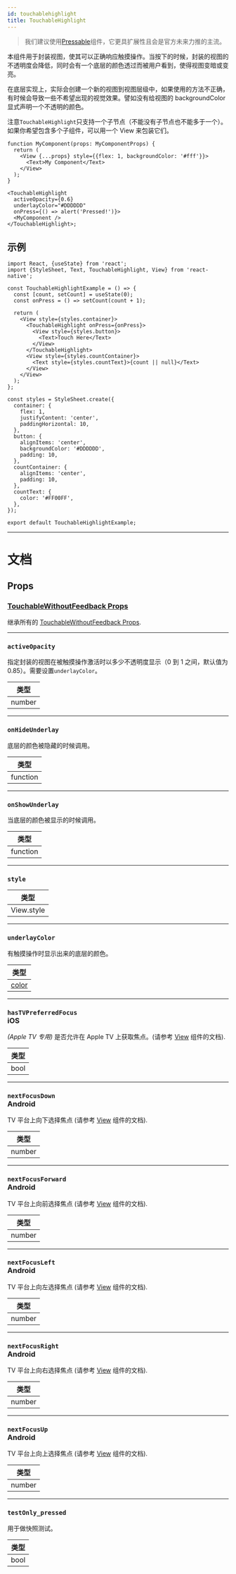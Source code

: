 ```yaml
---
id: touchablehighlight
title: TouchableHighlight
---
```


> 我们建议使用[Pressable](pressable.md)组件，它更具扩展性且会是官方未来力推的主流。

本组件用于封装视图，使其可以正确响应触摸操作。当按下的时候，封装的视图的不透明度会降低，同时会有一个底层的颜色透过而被用户看到，使得视图变暗或变亮。

在底层实现上，实际会创建一个新的视图到视图层级中，如果使用的方法不正确，有时候会导致一些不希望出现的视觉效果。譬如没有给视图的 backgroundColor 显式声明一个不透明的颜色。

注意`TouchableHighlight`只支持一个子节点（不能没有子节点也不能多于一个）。如果你希望包含多个子组件，可以用一个 View 来包装它们。

```tsx
function MyComponent(props: MyComponentProps) {
  return (
    <View {...props} style={{flex: 1, backgroundColor: '#fff'}}>
      <Text>My Component</Text>
    </View>
  );
}

<TouchableHighlight
  activeOpacity={0.6}
  underlayColor="#DDDDDD"
  onPress={() => alert('Pressed!')}>
  <MyComponent />
</TouchableHighlight>;
```

## 示例

```SnackPlayer name=TouchableHighlight%20Example
import React, {useState} from 'react';
import {StyleSheet, Text, TouchableHighlight, View} from 'react-native';

const TouchableHighlightExample = () => {
  const [count, setCount] = useState(0);
  const onPress = () => setCount(count + 1);

  return (
    <View style={styles.container}>
      <TouchableHighlight onPress={onPress}>
        <View style={styles.button}>
          <Text>Touch Here</Text>
        </View>
      </TouchableHighlight>
      <View style={styles.countContainer}>
        <Text style={styles.countText}>{count || null}</Text>
      </View>
    </View>
  );
};

const styles = StyleSheet.create({
  container: {
    flex: 1,
    justifyContent: 'center',
    paddingHorizontal: 10,
  },
  button: {
    alignItems: 'center',
    backgroundColor: '#DDDDDD',
    padding: 10,
  },
  countContainer: {
    alignItems: 'center',
    padding: 10,
  },
  countText: {
    color: '#FF00FF',
  },
});

export default TouchableHighlightExample;
```

---

# 文档

## Props

### [TouchableWithoutFeedback Props](touchablewithoutfeedback.md#props)

继承所有的 [TouchableWithoutFeedback Props](touchablewithoutfeedback.md#props).

---

### `activeOpacity`

指定封装的视图在被触摸操作激活时以多少不透明度显示（0 到 1 之间，默认值为 0.85）。需要设置`underlayColor`。

| 类型   |
| ------ |
| number |

---

### `onHideUnderlay`

底层的颜色被隐藏的时候调用。

| 类型     |
| -------- |
| function |

---

### `onShowUnderlay`

当底层的颜色被显示的时候调用。

| 类型     |
| -------- |
| function |

---

### `style`

| 类型       |
| ---------- |
| View.style |

---

### `underlayColor`

有触摸操作时显示出来的底层的颜色。

| 类型               |
| ------------------ |
| [color](colors.md) |

---

### `hasTVPreferredFocus` <div class="label ios">iOS</div>

_(Apple TV 专用)_ 是否允许在 Apple TV 上获取焦点。(请参考 [View](view.md) 组件的文档).

| 类型 |
| ---- |
| bool |

---

### `nextFocusDown` <div class="label android">Android</div>

TV 平台上向下选择焦点 (请参考 [View](view.md) 组件的文档).

| 类型   |
| ------ |
| number |

---

### `nextFocusForward` <div class="label android">Android</div>

TV 平台上向前选择焦点 (请参考 [View](view.md) 组件的文档).

| 类型   |
| ------ |
| number |

---

### `nextFocusLeft` <div class="label android">Android</div>

TV 平台上向左选择焦点 (请参考 [View](view.md) 组件的文档).

| 类型   |
| ------ |
| number |

---

### `nextFocusRight` <div class="label android">Android</div>

TV 平台上向右选择焦点 (请参考 [View](view.md) 组件的文档).

| 类型   |
| ------ |
| number |

---

### `nextFocusUp` <div class="label android">Android</div>

TV 平台上向上选择焦点 (请参考 [View](view.md) 组件的文档).

| 类型   |
| ------ |
| number |

---

### `testOnly_pressed`

用于做快照测试。

| 类型 |
| ---- |
| bool |
